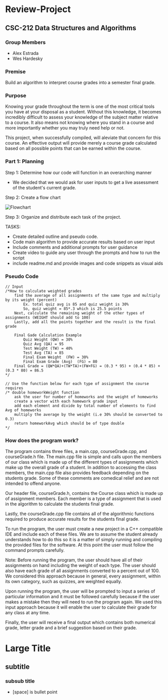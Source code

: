 # Review-Project

## CSC-212 Data Structures and Algorithms

### Group Members
 - Alex Estrada
 - Wes Hardesky

### Premise

Build an algorithm to interpret course grades into a semester final grade.

### Purpose

Knowing your grade throughout the term is one of the most critical tools you have at your disposal as a student. Without this knowledge, it becomes incredibly difficult to assess your knowledge of the subject matter relative to a course. It also means not knowing where you stand in a course and more importantly whether you may truly need help or not.

This project, when successfully compiled, will aleviate that concern for this course. An effective output will provide merely a course grade calculated based on all possible points that can be earned within the course.

### Part 1: Planning

Step 1: Determine how our code will function in an overarching manner
- We decided that we would ask for user inputs to get a live assessment of the student's current grade.

Step 2: Create a flow chart

![Flowchart](https://user-images.githubusercontent.com/98777058/198735754-af0c372c-482c-43f7-b74e-dfb82d4af3f1.jpg)

Step 3: Organize and distribute each task of the project. 

TASKS:
- Create detailed outline and pseudo code.
- Code main algorithm to provide accurate results based on user input
- Include comments and additional prompts for user guidance
- Create video to guide any user through the prompts and how to run the script
- include readme.md and provide images and code snippets as visual aids

### Pseudo Code

```
// Input 
/*How to calculate weighted grades
	find the average of all assignments of the same type and multiply by its weight (percent)
		Ex. total quiz avg is 85 and quiz weight is 30%
		So, quiz weight = 85*.3 which is 25.5 points
	Next, calculate the remaining weight of the other types of assignments (WEIGHT should add to 100)
	Lastly, add all the points together and the result is the final grade

	Final Gade Calculation Example
		Quiz Weight (QW) = 30%
		Quiz Avg (QA) = 95
		Test Weight (TW) = 40%
		Test Avg (TA) = 85
		Final Exam Weight  (FW) = 30%
		Final Exam Grade (Avg)  (FG) = 80
	Final Grade = (QW*QA)+(TW*TA)+(FW+FG) = (0.3 * 95) + (0.4 * 85) + (0.3 * 80) = 86.5
*/

// Use the function below for each type of assignment the course requires
/* double homeworkWeight function
	ask the user for number of homeworks and the weight of homeworks
	create a vector with each homework grade input
	add each element and divide by total number of elements to find Avg of homeworks
	multiply the average by the weight (i.e 30% should be converted to 0.3)
	return homeworkAvg which should be of type double
*/
```
### How does the program work?

The program contains three files, a main.cpp, courseGrade.cpp, and courseGrade.h file. The main.cpp file is simple and calls upon the members of our class which is made up of the different types of assignments which make up the overall grade of a student. In addition to accessing the class members, the main.cpp file also provides feedback depending on the students grade. Some of these comments are comedical relief and are not intended to offend anyone.

Our header file, courseGrade.h, contains the Course class which is made up of assignment members. Each member is a type of assignment that is used in the algorithm to calculate the students final grade.

Lastly, the courseGrade.cpp file contains all of the algorithmic functions required to produce accurate results for the students final grade.

To run the program, the user must create a new project in a C++ compatible IDE and include each of these files. We are to assume the student already understands how to do this so it is a matter of simply running and compiling the provided files for the software. At this point the user must follow the command prompts carefully.

Note: Before running the program, the user should have all of their assignments on hand including the weight of each type. The user should also have each grade of all assignments converted to a percent out of 100. We considered this approach because in general, every assignment, within its own category, such as quizzes, are weighted equally.

Upon running the program, the user will be prompted to input a series of particular information and it must be followed carefully because if the user makes a mistake then they will need to run the program again. We used this input approach because it will enable the user to calculate their grade for any class at any time.

Finally, the user will receive a final output which contains both numerical grade, letter grade and a brief suggestion based on their grade.

# Large Title
## subtitle
### subsub title

- [space] is bullet point
